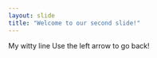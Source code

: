 ```yaml
---
layout: slide
title: "Welcome to our second slide!"
---
```

My witty line
Use the left arrow to go back!

